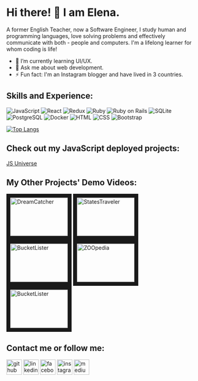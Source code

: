 # Hi there! 👋 I am Elena.

A former English Teacher, now a Software Engineer, I study human and programming languages, love solving problems and effectively communicate with both - people and computers. I'm a lifelong learner for whom coding is life!

- 🌱  I’m currently learning UI/UX.
- 💬  Ask me about web development.
- ⚡  Fun fact: I'm an Instagram blogger and have lived in 3 countries.

## Skills and Experience:
<!-- JS / REACT / REDUX / RUBY / RAILS / SINATRA / SQL / POSTGRES / SQLITE / HTML / CSS / BOOTSTRAP -->

<p>
  <img alt="JavaScript" src="https://img.shields.io/badge/JavaScript-F7DF1E?logo=javascript&logoColor=white&style=flat" />
  <img alt="React" src="https://img.shields.io/badge/React-61DAFB?logo=react&logoColor=white&style=flat" />
  <img alt="Redux" src="https://img.shields.io/badge/Redux-764BC?logo=redux&logoColor=white&style=flat" />
  <img alt="Ruby" src="https://img.shields.io/badge/Ruby-CC342D?logo=ruby&logoColor=white&style=flat" />
  <img alt="Ruby on Rails" src="https://img.shields.io/badge/Ruby on Rails-CC0000?logo=ruby-on-rails&logoColor=white&style=flat" />
  <img alt="SQLite" src="https://img.shields.io/badge/SQLite-003B57?logo=sqlite&logoColor=white&style=flat" />
  <img alt="PostgreSQL" src="https://img.shields.io/badge/PostgreSQL-4169E1?logo=postgresql&logoColor=white&style=flat" />
  <img alt="Docker" src="https://img.shields.io/badge/Docker-2496ED?logo=docker&logoColor=white&style=flat" />
  <img alt="HTML" src="https://img.shields.io/badge/HTML-E34F26?logo=html5&logoColor=white&style=flat" />
  <img alt="CSS" src="https://img.shields.io/badge/CSS-1572B6?logo=css3&logoColor=white&style=flat" />
  <img alt="Bootstrap" src="https://img.shields.io/badge/Bootstrap-7952B3?logo=bootstrap&logoColor=white&style=flat" />
</p>


[![Top Langs](https://github-readme-stats.vercel.app/api/top-langs/?username=Elena-Weber&layout=compact&langs_count=10&theme=tokyonight&count_private=true&show_icons=true)](https://github.com/anuraghazra/github-readme-stats)

<!-- [![Anurag's GitHub stats](https://github-readme-stats.vercel.app/api?username=Elena-Weber&show_icons=true&theme=tokyonight&count_private=true)](https://github.com/anuraghazra/github-readme-stats) -->

## Check out my JavaScript deployed projects:
[JS Universe](https://trusting-edison-b2955d.netlify.app/index.html)

## My Other Projects' Demo Videos:
<a href="http://www.youtube.com/watch?feature=player_embedded&v=X1MBd6Rv0yg
" target="_blank"><img src="http://img.youtube.com/vi/X1MBd6Rv0yg/0.jpg" 
alt="DreamCatcher" width="150" height="100" border="10" /></a>
<a href="http://www.youtube.com/watch?feature=player_embedded&v=WLQMcfGlIHo
" target="_blank"><img src="http://img.youtube.com/vi/WLQMcfGlIHo/0.jpg" 
alt="StatesTraveler" width="150" height="100" border="10" /></a>
<a href="http://www.youtube.com/watch?feature=player_embedded&v=3LAa_We8CC4
" target="_blank"><img src="http://img.youtube.com/vi/3LAa_We8CC4/0.jpg" 
alt="BucketLister" width="150" height="100" border="10" /></a>
<a href="http://www.youtube.com/watch?feature=player_embedded&v=cwrpHJvBk2k
" target="_blank"><img src="http://img.youtube.com/vi/cwrpHJvBk2k/0.jpg" 
alt="ZOOpedia" width="150" height="100" border="10" /></a>
<a href="http://www.youtube.com/watch?feature=player_embedded&v=tSHxcHZLaok
" target="_blank"><img src="http://img.youtube.com/vi/tSHxcHZLaok/0.jpg" 
alt="BucketLister" width="150" height="100" border="10" /></a>

## Contact me or follow me:
[<img src='https://cdn.jsdelivr.net/npm/simple-icons@3.0.1/icons/github.svg' alt='github' height='40'>](https://github.com/Elena-Weber)  [<img src='https://cdn.jsdelivr.net/npm/simple-icons@3.0.1/icons/linkedin.svg' alt='linkedin' height='40'>](https://www.linkedin.com/in/elenaweber/)  [<img src='https://cdn.jsdelivr.net/npm/simple-icons@3.0.1/icons/facebook.svg' alt='facebook' height='40'>](https://www.facebook.com/elenaweber.d)  [<img src='https://cdn.jsdelivr.net/npm/simple-icons@3.0.1/icons/instagram.svg' alt='instagram' height='40'>](https://www.instagram.com/elena_in_america/)  [<img src='https://cdn.jsdelivr.net/npm/simple-icons@3.0.1/icons/medium.svg' alt='medium' height='40'>](https://teacher-in-tech.medium.com/)  
